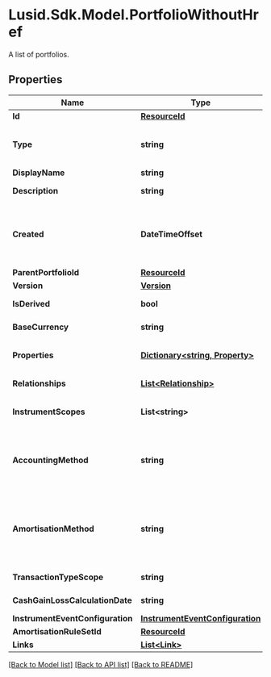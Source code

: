 # Lusid.Sdk.Model.PortfolioWithoutHref
A list of portfolios.

## Properties

Name | Type | Description | Notes
------------ | ------------- | ------------- | -------------
**Id** | [**ResourceId**](ResourceId.md) |  | 
**Type** | **string** | The type of the portfolio. The available values are: Transaction, Reference, DerivedTransaction | 
**DisplayName** | **string** | The name of the portfolio. | 
**Description** | **string** | The long form description of the portfolio. | [optional] 
**Created** | **DateTimeOffset** | The effective datetime at which the portfolio was created. No transactions or constituents can be added to the portfolio before this date. | 
**ParentPortfolioId** | [**ResourceId**](ResourceId.md) |  | [optional] 
**Version** | [**Version**](Version.md) |  | [optional] 
**IsDerived** | **bool** | Whether or not this is a derived portfolio. | [optional] 
**BaseCurrency** | **string** | The base currency of the portfolio. | [optional] 
**Properties** | [**Dictionary&lt;string, Property&gt;**](Property.md) | The requested portfolio properties. These will be from the &#39;Portfolio&#39; domain. | [optional] 
**Relationships** | [**List&lt;Relationship&gt;**](Relationship.md) | A set of relationships associated to the portfolio. | [optional] 
**InstrumentScopes** | **List&lt;string&gt;** | The instrument scope resolution strategy of this portfolio. | [optional] 
**AccountingMethod** | **string** | . The available values are: Default, AverageCost, FirstInFirstOut, LastInFirstOut, HighestCostFirst, LowestCostFirst | [optional] 
**AmortisationMethod** | **string** | The amortisation method used by the portfolio for the calculation. The available values are: NoAmortisation, StraightLine, EffectiveYield, StraightLineSettlementDate, EffectiveYieldSettlementDate | [optional] 
**TransactionTypeScope** | **string** | The scope of the transaction types. | [optional] 
**CashGainLossCalculationDate** | **string** | The scope of the transaction types. | [optional] 
**InstrumentEventConfiguration** | [**InstrumentEventConfiguration**](InstrumentEventConfiguration.md) |  | [optional] 
**AmortisationRuleSetId** | [**ResourceId**](ResourceId.md) |  | [optional] 
**Links** | [**List&lt;Link&gt;**](Link.md) | Collection of links. | [optional] 

[[Back to Model list]](../README.md#documentation-for-models) [[Back to API list]](../README.md#documentation-for-api-endpoints) [[Back to README]](../README.md)

